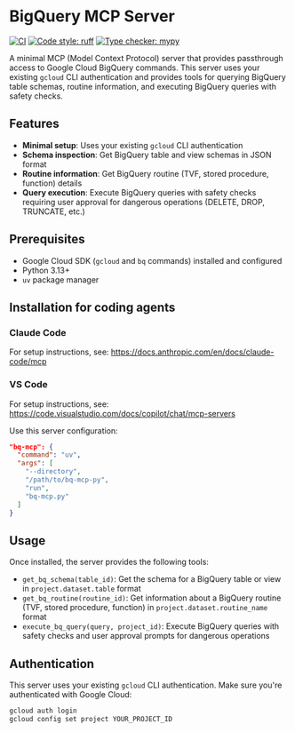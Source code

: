 # BigQuery MCP Server

[![CI](https://github.com/debitCredit/bq-mcp-py/workflows/CI/badge.svg)](https://github.com/debitCredit/bq-mcp-py/actions/workflows/ci.yml)
[![Code style: ruff](https://img.shields.io/badge/code%20style-ruff-000000.svg)](https://github.com/astral-sh/ruff)
[![Type checker: mypy](https://img.shields.io/badge/type%20checker-mypy-blue)](https://mypy-lang.org/)

A minimal MCP (Model Context Protocol) server that provides passthrough access to Google Cloud BigQuery commands. This server uses your existing `gcloud` CLI authentication and provides tools for querying BigQuery table schemas, routine information, and executing BigQuery queries with safety checks.

## Features

- **Minimal setup**: Uses your existing `gcloud` CLI authentication
- **Schema inspection**: Get BigQuery table and view schemas in JSON format
- **Routine information**: Get BigQuery routine (TVF, stored procedure, function) details
- **Query execution**: Execute BigQuery queries with safety checks requiring user approval for dangerous operations (DELETE, DROP, TRUNCATE, etc.)

## Prerequisites

- Google Cloud SDK (`gcloud` and `bq` commands) installed and configured
- Python 3.13+
- `uv` package manager

## Installation for coding agents

### Claude Code
For setup instructions, see: https://docs.anthropic.com/en/docs/claude-code/mcp

### VS Code
For setup instructions, see: https://code.visualstudio.com/docs/copilot/chat/mcp-servers

Use this server configuration:
```json
"bq-mcp": {
  "command": "uv",
  "args": [
    "--directory",
    "/path/to/bq-mcp-py",
    "run",
    "bq-mcp.py"
  ]
}
```

## Usage

Once installed, the server provides the following tools:

- `get_bq_schema(table_id)`: Get the schema for a BigQuery table or view in `project.dataset.table` format
- `get_bq_routine(routine_id)`: Get information about a BigQuery routine (TVF, stored procedure, function) in `project.dataset.routine_name` format
- `execute_bq_query(query, project_id)`: Execute BigQuery queries with safety checks and user approval prompts for dangerous operations

## Authentication

This server uses your existing `gcloud` CLI authentication. Make sure you're authenticated with Google Cloud:

```bash
gcloud auth login
gcloud config set project YOUR_PROJECT_ID
```
